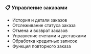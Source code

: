 ### 📋 Управление заказами
- История и детали заказов
- Отслеживание статуса заказа
- Отмена и возврат заказов
- Управление счетами и доставками
- Обработка кредитных записок
- Функция повторного заказа